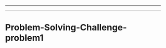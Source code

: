 ------------------------------------------------------------------------------------
-----------------------------------------------------------------------------------
# Problem-Solving-Challenge-problem1
